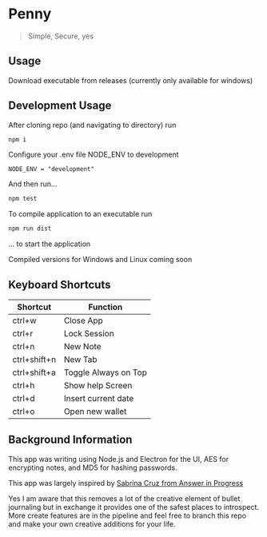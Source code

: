 # Penny

> Simple, Secure, yes

## Usage

Download executable from releases (currently only available for windows)

## Development Usage

After cloning repo (and navigating to directory) run

```bash
npm i
```

Configure your .env file NODE_ENV to development

```env
NODE_ENV = "development"
```

And then run...

```bash
npm test
```

To compile application to an executable run

```bash
npm run dist
```

... to start the application

Compiled versions for Windows and Linux coming soon

## Keyboard Shortcuts

| Shortcut     | Function             |
| ------------ | -------------------- |
| ctrl+w       | Close App            |
| ctrl+r       | Lock Session         |
| ctrl+n       | New Note             |
| ctrl+shift+n | New Tab              |
| ctrl+shift+a | Toggle Always on Top |
| ctrl+h       | Show help Screen     |
| ctrl+d       | Insert current date  |
| ctrl+o       | Open new wallet      |

## Background Information

This app was writing using Node.js and Electron for the UI, AES for encrypting notes, and MD5 for hashing passwords.

This app was largely inspired by [Sabrina Cruz from Answer in Progress](https://youtu.be/semHAO-AEn0)

Yes I am aware that this removes a lot of the creative element of bullet journaling but in exchange it provides one of the safest places to introspect. More create features are in the pipeline and feel free to branch this repo and make your own creative additions for your life.
